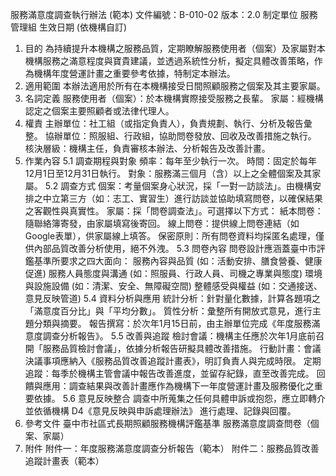服務滿意度調查執行辦法 (範本)
文件編號：B-010-02
版本：2.0
制定單位
服務管理組
生效日期
(依機構自訂)
1. 目的
為持續提升本機構之服務品質，定期瞭解服務使用者（個案）及家屬對本機構服務之滿意程度與寶貴建議，並透過系統性分析，擬定具體改善策略，作為機構年度營運計畫之重要參考依據，特制定本辦法。
2. 適用範圍
本辦法適用於所有在本機構接受日間照顧服務之個案及其主要家屬。
3. 名詞定義
服務使用者（個案）：於本機構實際接受服務之長輩。
家屬：經機構認定之個案主要照顧者或法律代理人。
4. 權責
主辦單位：社工組（或指定負責人），負責規劃、執行、分析及報告彙整。
協辦單位：照服組、行政組，協助問卷發放、回收及改善措施之執行。
核決層級：機構主任，負責審核本辦法、分析報告及改善計畫。
5. 作業內容
5.1 調查期程與對象
頻率：每年至少執行一次。
時間：固定於每年12月1日至12月31日執行。
對象：服務滿三個月（含）以上之全體個案及其家屬。
5.2 調查方式
個案：考量個案身心狀況，採「一對一訪談法」。由機構安排之中立第三方（如：志工、實習生）進行訪談並協助填寫問卷，以確保結果之客觀性與真實性。
家屬：採「問卷調查法」。可選擇以下方式：
紙本問卷：隨聯絡簿寄發，由家屬填寫後寄回。
線上問卷：提供線上問卷連結（如Google表單），供家屬線上填答。
保密原則：所有問卷資料均採匿名處理，僅供內部品質改善分析使用，絕不外洩。
5.3 問卷內容
問卷設計應涵蓋臺中市評鑑基準所要求之四大面向：
服務內容與品質 (如：活動安排、膳食營養、健康促進)
服務人員態度與溝通 (如：照服員、行政人員、司機之專業與態度)
環境與設施設備 (如：清潔、安全、無障礙空間)
整體感受與權益 (如：交通接送、意見反映管道)
5.4 資料分析與應用
統計分析：針對量化數據，計算各題項之「滿意度百分比」與「平均分數」。
質性分析：彙整所有開放式意見，進行主題分類與摘要。
報告撰寫：於次年1月15日前，由主辦單位完成《年度服務滿意度調查分析報告》。
5.5 改善與追蹤
檢討會議：機構主任應於次年1月底前召開「服務品質檢討會議」，依據分析報告研擬具體改善措施。
行動計畫：會議決議事項應納入《服務品質改善追蹤計畫表》，明訂負責人與完成時限。
定期追蹤：每季於機構主管會議中報告改善進度，並留存紀錄，直至改善完成。
回饋與應用：調查結果與改善計畫應作為機構下一年度營運計畫及服務優化之重要依據。
5.6 意見反映整合
調查中所蒐集之任何具體申訴或抱怨，應立即轉介並依循機構 D4《意見反映與申訴處理辦法》 進行處理、記錄與回覆。
6. 參考文件
臺中市社區式長期照顧服務機構評鑑基準
服務滿意度調查問卷（個案、家屬）
7. 附件
附件一：年度服務滿意度調查分析報告（範本）
附件二：服務品質改善追蹤計畫表（範本）